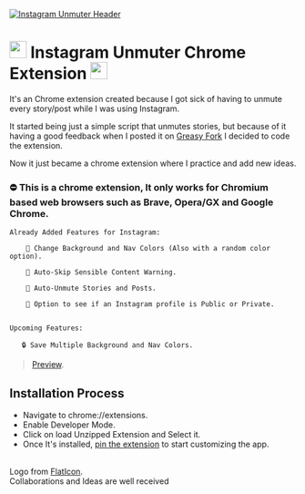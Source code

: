 [![Instagram Unmuter Header](https://images2.imgbox.com/5c/8d/PEnF1brT_o.jpg)](https://github.com/Krb0/InstagramUnmuter)

# <img src="https://media.tenor.com/images/66881d83d109456dbdcd2271b7206d05/tenor.gif" width="30px"> Instagram Unmuter Chrome Extension <img src="https://media.tenor.com/images/66881d83d109456dbdcd2271b7206d05/tenor.gif" width="30px">

It's an Chrome extension created because I got sick of having to unmute every story/post while I was using Instagram. 

It started being just a simple script that unmutes stories, but because of it having a good feedback when I posted it on <a href="https://greasyfork.org/es/scripts/417788-instagram-story-unmute-instagram-stories-unmuter-muted-instagram-story">Greasy Fork</a> I decided to code the extension. 

Now it just became a chrome extension where I practice and add new ideas.
### ⛔ This is a chrome extension, It only works for Chromium  based web browsers such as Brave, Opera/GX and Google Chrome.

	Already Added Features for Instagram:

		🎨 Change Background and Nav Colors (Also with a random color option).

		🎯 Auto-Skip Sensible Content Warning.

		🎉 Auto-Unmute Stories and Posts.
		
		🔐 Option to see if an Instagram profile is Public or Private.
    
    
    Upcoming Features:
        
       🔒 Save Multiple Background and Nav Colors. 

<blockquote class="imgur-embed-pub" lang="en" data-id="a/jA2Cajg"  ><a href="//imgur.com/a/jA2Cajg" target="_blank">Preview</a>.</blockquote>

## Installation Process
- Navigate to chrome://extensions.
- Enable Developer Mode.
- Click on load Unzipped Extension and Select it.
- Once It's installed, <a href="https://www.chromestory.com/2019/05/pinned-extensions/" target="_blank">pin the extension</a> to start customizing the app.
<br>
Logo from <a target="_blank" href="https://www.flaticon.com">FlatIcon</a>.<br>
Collaborations and Ideas are well received 
